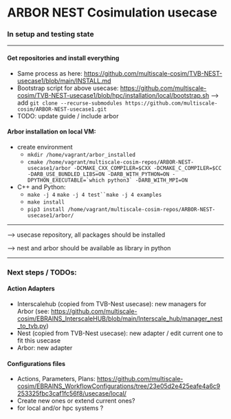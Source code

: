 # ARBOR NEST Cosimulation usecase
### In setup and testing state
---
#### Get repositories and install everything
  - Same process as here: https://github.com/multiscale-cosim/TVB-NEST-usecase1/blob/main/INSTALL.md
  - Bootstrap script for above usecase: https://github.com/multiscale-cosim/TVB-NEST-usecase1/blob/hpc/installation/local/bootstrap.sh
  --> add `git clone --recurse-submodules https://github.com/multiscale-cosim/ARBOR-NEST-usecase1.git` 
  - TODO: update guide / include arbor
#### Arbor installation on local VM:
- create environment
  - `mkdir /home/vagrant/arbor_installed`
  - ```cmake /home/vagrant/multiscale-cosim-repos/ARBOR-NEST-usecase1/arbor -DCMAKE_CXX_COMPILER=$CXX -DCMAKE_C_COMPILER=$CC -DARB_USE_BUNDLED_LIBS=ON -DARB_WITH_PYTHON=ON -DPYTHON_EXECUTABLE=`which python3` -DARB_WITH_MPI=ON```
- C++ and Python: 
  - `make -j 4` `make -j 4 test``make -j 4 examples`
  - `make install`
  - `pip3 install /home/vagrant/multiscale-cosim-repos/ARBOR-NEST-usecase1/arbor/`

---
--> usecase repository, all packages should be installed

--> nest and arbor should be available as library in python

---
### Next steps / TODOs:
#### Action Adapters
  - Interscalehub (copied from TVB-Nest usecase): new managers for Arbor (see: https://github.com/multiscale-cosim/EBRAINS_InterscaleHUB/blob/main/Interscale_hub/manager_nest_to_tvb.py)
  - Nest (copied from TVB-Nest usecase): new adapter / edit current one to fit this usecase
  - Arbor: new adapter 
#### Configurations files
  - Actions, Parameters, Plans: https://github.com/multiscale-cosim/EBRAINS_WorkflowConfigurations/tree/23e05d2e425eafe4a6c9253325fbc3caf1fc56f8/usecase/local/
  - Create new ones or extend current ones?
  - for local and/or hpc systems ?
